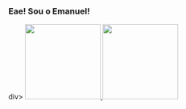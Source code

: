 ### Eae! Sou o Emanuel!
div>
  <a href="https://github.com/rafaballerini">
  <img height="150em" src="https://github-readme-stats.vercel.app/api?username=emanuelzaveruka&show_icons=true&theme=dracula&include_all_commits=true&count_private=true"/>
  <img height="150em" src="https://github-readme-stats.vercel.app/api/top-langs/?username=emanuelzaveruka&layout=compact&langs_count=16&theme=dracula"/>
</div>
